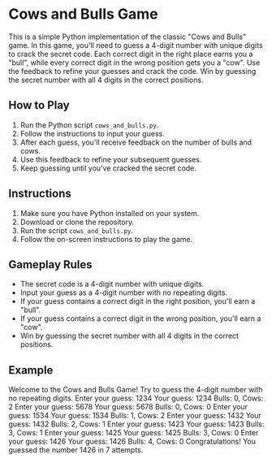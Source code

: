 # Cows and Bulls Game

This is a simple Python implementation of the classic "Cows and Bulls" game. In this game, you'll need to guess a 4-digit number with unique digits to crack the secret code. Each correct digit in the right place earns you a "bull", while every correct digit in the wrong position gets you a "cow". Use the feedback to refine your guesses and crack the code. Win by guessing the secret number with all 4 digits in the correct positions.

## How to Play

1. Run the Python script `cows_and_bulls.py`.
2. Follow the instructions to input your guess.
3. After each guess, you'll receive feedback on the number of bulls and cows.
4. Use this feedback to refine your subsequent guesses.
5. Keep guessing until you've cracked the secret code.

## Instructions

1. Make sure you have Python installed on your system.
2. Download or clone the repository.
3. Run the script `cows_and_bulls.py`.
4. Follow the on-screen instructions to play the game.

## Gameplay Rules

- The secret code is a 4-digit number with unique digits.
- Input your guess as a 4-digit number with no repeating digits.
- If your guess contains a correct digit in the right position, you'll earn a "bull".
- If your guess contains a correct digit in the wrong position, you'll earn a "cow".
- Win by guessing the secret number with all 4 digits in the correct positions.

## Example

Welcome to the Cows and Bulls Game!
Try to guess the 4-digit number with no repeating digits.
Enter your guess: 1234
Your guess: 1234
Bulls: 0, Cows: 2
Enter your guess: 5678
Your guess: 5678
Bulls: 0, Cows: 0
Enter your guess: 1534
Your guess: 1534
Bulls: 1, Cows: 2
Enter your guess: 1432
Your guess: 1432
Bulls: 2, Cows: 1
Enter your guess: 1423
Your guess: 1423
Bulls: 3, Cows: 1
Enter your guess: 1425
Your guess: 1425
Bulls: 3, Cows: 0
Enter your guess: 1426
Your guess: 1426
Bulls: 4, Cows: 0
Congratulations! You guessed the number 1426 in 7 attempts.

